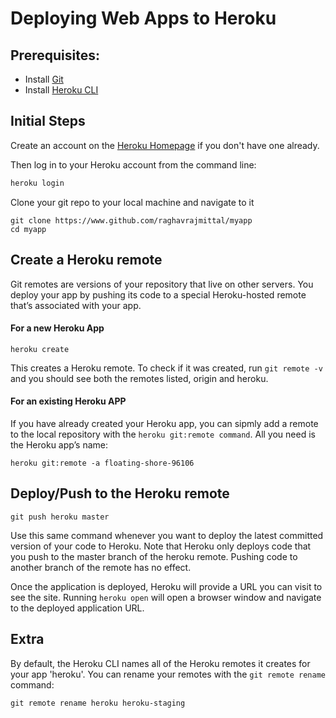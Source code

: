 # Deploying Web Apps to Heroku



## Prerequisites:
- Install [Git](https://git-scm.com/book/en/v2/Getting-Started-Installing-Git)
- Install [Heroku CLI](https://devcenter.heroku.com/articles/heroku-cli#download-and-install)



## Initial Steps
Create an account on the [Heroku Homepage](https://www.heroku.com/) if you don't have one already. 

Then log in to your Heroku account from the command line: 
```bash
heroku login
```

Clone your git repo to your local machine and navigate to it
```
git clone https://www.github.com/raghavrajmittal/myapp
cd myapp
```



## Create a Heroku remote
Git remotes are versions of your repository that live on other servers. You deploy your app by pushing its code to a special Heroku-hosted remote that’s associated with your app.

#### For a new Heroku App
```
heroku create
```
This creates a Heroku remote. To check if it was created, run ```git remote -v``` and you should see both the remotes listed, origin and heroku.

#### For an existing Heroku APP
If you have already created your Heroku app, you can sipmly add a remote to the local repository with the ```heroku git:remote command```. All you need is the Heroku app’s name:
 ```
heroku git:remote -a floating-shore-96106
```



## Deploy/Push to the Heroku remote
```
git push heroku master
```
Use this same command whenever you want to deploy the latest committed version of your code to Heroku.
Note that Heroku only deploys code that you push to the master branch of the heroku remote. Pushing code to another branch of the remote has no effect.

Once the application is deployed, Heroku will provide a URL you can visit to see the site. Running ```heroku open``` will open a browser window and navigate to the deployed application URL.




## Extra
By default, the Heroku CLI names all of the Heroku remotes it creates for your app 'heroku'. You can rename your remotes with the ```git remote rename``` command:
```
git remote rename heroku heroku-staging
```
